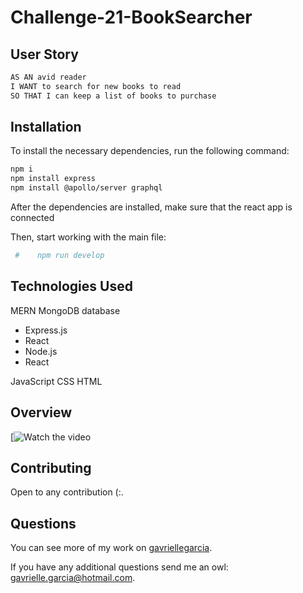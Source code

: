 # Challenge-21-BookSearcher
## User Story
 ```bash
AS AN avid reader
I WANT to search for new books to read
SO THAT I can keep a list of books to purchase
```

## Installation
  To install the necessary dependencies, run the following command:
```bash
npm i
npm install express
npm install @apollo/server graphql

```

After the dependencies are installed, make sure that the react app is connected


Then, start working with the main file:

```bash
 #    npm run develop
```

## Technologies Used
 
MERN
MongoDB database
 - Express.js
 - React
 - Node.js
 - React
 
 JavaScript
 CSS
 HTML
 
 

 ## Overview 
[![Watch the video](https://github.com/GavrielleGarcia/Challenge-21-BookSearcher/tree/main/assets)

 
## Contributing 
 Open to any contribution (:.
 
 
## Questions
  You can see more of my work on [gavriellegarcia](https://github.com/gavriellegarcia).

  If you have any additional questions send me an owl: gavrielle.garcia@hotmail.com.
